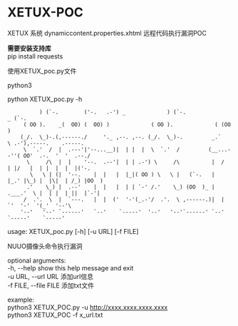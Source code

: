 # XETUX-POC
XETUX 系统 dynamiccontent.properties.xhtml 远程代码执行漏洞POC

**需要安装支持库**  
pip install requests

使用XETUX_poc.py文件

python3

python XETUX_poc.py -h  

              ) (`-.        ('-.   .-') _             ) (`-.                _ (`-.
         ( OO ).    _(  OO) (  OO) )             ( OO ).             ( (OO  )
        (_/.  \_)-.(,------./     '._ ,--. ,--. (_/.  \_)-.         _.`     \ .-'),-----.    .-----.
         \  `.'  /  |  .---'|'--...__)|  | |  |  \  `.'  /         (__...--''( OO'  .-.  '  '  .--./
          \     /\  |  |    '--.  .--'|  | | .-') \     /\          |  /  | |/   |  | |  |  |  |('-.
           \   \ | (|  '--.    |  |   |  |_|( OO ) \   \ |   (`-.   |  |_.' |\_) |  |\|  | /_) |OO  )
          .'    \_) |  .--'    |  |   |  | | `-' /.'    \_) (OO  )_ |  .___.'  \ |  | |  | ||  |`-'|
         /  .'.  \  |  `---.   |  |  ('  '-'(_.-'/  .'.  \ ,------.)|  |        `'  '-'  '(_'  '--'\
        '--'   '--' `------'   `--'    `-----'  '--'   '--'`------' `--'          `-----'    `-----'


usage: XETUX_poc.py [-h] [-u URL] [-f FILE]  

NUUO摄像头命令执行漏洞  

optional arguments:  
  -h, --help            show this help message and exit  
  -u URL, --url URL     添加url信息  
  -f FILE, --file FILE  添加txt文件  


example:  
  python3 XETUX_POC.py -u http://xxxx.xxxx.xxxx.xxxx  
  python3 XETUX_POC -f x_url.txt  
